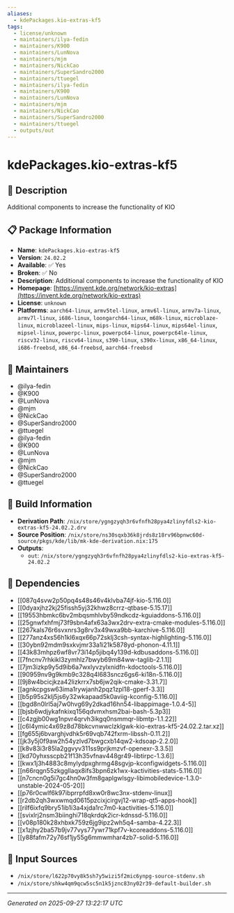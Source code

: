 ```yaml
---
aliases:
  - kdePackages.kio-extras-kf5
tags:
  - license/unknown
  - maintainers/ilya-fedin
  - maintainers/K900
  - maintainers/LunNova
  - maintainers/mjm
  - maintainers/NickCao
  - maintainers/SuperSandro2000
  - maintainers/ttuegel
  - maintainers/ilya-fedin
  - maintainers/K900
  - maintainers/LunNova
  - maintainers/mjm
  - maintainers/NickCao
  - maintainers/SuperSandro2000
  - maintainers/ttuegel
  - outputs/out
---
```


# kdePackages.kio-extras-kf5

## 📝 Description

Additional components to increase the functionality of KIO

## 📋 Package Information

- **Name**: `kdePackages.kio-extras-kf5`
- **Version**: `24.02.2`
- **Available**: ✅ Yes
- **Broken**: ✅ No
- **Description**: Additional components to increase the functionality of KIO
- **Homepage**: [https://invent.kde.org/network/kio-extras](https://invent.kde.org/network/kio-extras)
- **License**: `unknown`
- **Platforms**: `aarch64-linux`, `armv5tel-linux`, `armv6l-linux`, `armv7a-linux`, `armv7l-linux`, `i686-linux`, `loongarch64-linux`, `m68k-linux`, `microblaze-linux`, `microblazeel-linux`, `mips-linux`, `mips64-linux`, `mips64el-linux`, `mipsel-linux`, `powerpc-linux`, `powerpc64-linux`, `powerpc64le-linux`, `riscv32-linux`, `riscv64-linux`, `s390-linux`, `s390x-linux`, `x86_64-linux`, `i686-freebsd`, `x86_64-freebsd`, `aarch64-freebsd`
## 👥 Maintainers

- @ilya-fedin
- @K900
- @LunNova
- @mjm
- @NickCao
- @SuperSandro2000
- @ttuegel
- @ilya-fedin
- @K900
- @LunNova
- @mjm
- @NickCao
- @SuperSandro2000
- @ttuegel


## 🔧 Build Information

- **Derivation Path**: `/nix/store/ygngzyqh3r6vfnfh28pya4zlinyfdls2-kio-extras-kf5-24.02.2.drv`
- **Source Position**: `/nix/store/ns30sqxb36k8jrds8z18rv96bpnwc60d-source/pkgs/kde/lib/mk-kde-derivation.nix:175`
- **Outputs**:
  - `out`:  `/nix/store/ygngzyqh3r6vfnfh28pya4zlinyfdls2-kio-extras-kf5-24.02.2`

## 🔗 Dependencies

- [[087q4svw2p50pq4s48s46v4klvba74jf-kio-5.116.0]]
- [[0dyaxjhz2kj25fissh5yj32khwz8crrz-qtbase-5.15.17]]
- [[19553hbmkc6bv2mbqsmhlvby59ndkcdz-kguiaddons-5.116.0]]
- [[25gnwfxhfmj73f9sbn4afx63a3wx2drv-extra-cmake-modules-5.116.0]]
- [[267kals76r6svxnrs3g8rv3x49wxa9bb-karchive-5.116.0]]
- [[277anz4xs56h1kl6xqx66p72sklj3csh-syntax-highlighting-5.116.0]]
- [[30ybn92mdm9sxkvjmr33a1i21k5878yd-phonon-4.11.1]]
- [[43k83mhpz6wf8vr73i14p5jibq4y139d-kdbusaddons-5.116.0]]
- [[7fncnv7rhkikl3zymhlz7bwyb69m84ww-taglib-2.1.1]]
- [[7jm3izkp9y5d9ib6a7wxlyvzylxnidfn-kdoctools-5.116.0]]
- [[90959nv9g9kmb9c328q4l683sncz6gs6-ki18n-5.116.0]]
- [[9j8w4bcicjkza42lizkrrx7sb6jw2qik-cmake-3.31.7]]
- [[agnkcpgsw63ima1rywjanh2pqz1zpl18-gperf-3.3]]
- [[b5p95s2klj5js6y32wkapaad5k0aviig-kconfig-5.116.0]]
- [[bgd8n0lrl5aj7w0hvg69y2dkad16hn54-libappimage-1.0.4-5]]
- [[bjsb6wdjykafnkixq156qdvmxhsm2bai-bash-5.3p3]]
- [[c4zgjb00wg1npvr4qrvh3ikgq0nsmmqr-libmtp-1.1.22]]
- [[c6l4ymic4x69z8d78bkcvnwwclzklgwk-kio-extras-kf5-24.02.2.tar.xz]]
- [[fg655j6bvarghjvdhk5r69vqb742fxrm-libssh-0.11.2]]
- [[jk3y5j0f9aw2h54yzlvd7bwgcxb14qw2-kdsoap-2.2.0]]
- [[k8v83i3r85la2ggvyv311ss9prjkmzvf-openexr-3.3.5]]
- [[kd70yhxsscpb21f13h35vfnav448gr49-libtirpc-1.3.6]]
- [[kwx1j3h4883c8mylydpxghrmg48sgvjp-kconfigwidgets-5.116.0]]
- [[n66rqgn55zkggllaqx8ifs3bpn6zk1wx-kactivities-stats-5.116.0]]
- [[n7cncn0g5i7gc4hn0w3fm8gaplgwlsgy-libimobiledevice-1.3.0-unstable-2024-05-20]]
- [[p76r0cwlf6k97ibprrpfd8xw0r8wc3nx-stdenv-linux]]
- [[r2db2qh3wxwmqd0615pzcixjcirgvj12-wrap-qt5-apps-hook]]
- [[rilf6ixfq9bry51ib1i3a4xjda1rc7m0-kactivities-5.116.0]]
- [[svixlrj2nsm3biinghi718qkrdqk2icr-kdnssd-5.116.0]]
- [[v08p180k28xhbxk759z6jg9ipz2wh5q4-samba-4.22.3]]
- [[x1zjhy2ba57b9jv77vys77ywr71kpf7v-kcoreaddons-5.116.0]]
- [[y88fafm72y76sf1jy55g6mmwmhar4zb7-solid-5.116.0]]

## 📁 Input Sources

- `/nix/store/l622p70vy8k5sh7y5wizi5f2mic6ynpg-source-stdenv.sh`
- `/nix/store/shkw4qm9qcw5sc5n1k5jznc83ny02r39-default-builder.sh`

---
*Generated on 2025-09-27 13:22:17 UTC*
